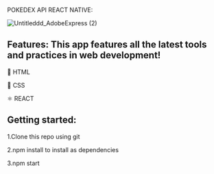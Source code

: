 POKEDEX API REACT NATIVE:

![Untitleddd_AdobeExpress (2)](https://user-images.githubusercontent.com/74988159/212973309-a7e609a0-a04c-4c9f-9490-17531549979b.gif)


## Features: This app features all the latest tools and practices in web development!

📄 HTML

📄 CSS

⚛️ REACT

## Getting started:

1.Clone this repo using git

2.npm install to install as dependencies

3.npm start
